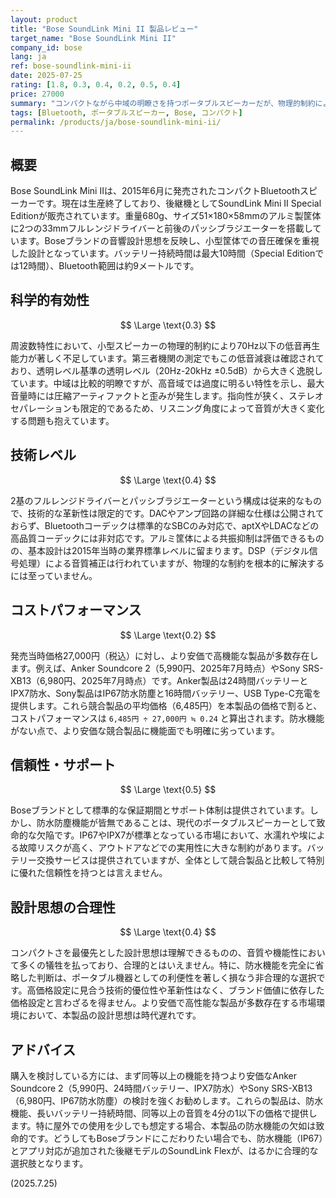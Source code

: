 ```yaml
---
layout: product
title: "Bose SoundLink Mini II 製品レビュー"
target_name: "Bose SoundLink Mini II"
company_id: bose
lang: ja
ref: bose-soundlink-mini-ii
date: 2025-07-25
rating: [1.8, 0.3, 0.4, 0.2, 0.5, 0.4]
price: 27000
summary: "コンパクトながら中域の明瞭さを持つポータブルスピーカーだが、物理的制約による低音不足と時代遅れの仕様、そして極めて高い価格設定により、科学的有効性とコストパフォーマンスで著しく劣る製品。"
tags: [Bluetooth, ポータブルスピーカー, Bose, コンパクト]
permalink: /products/ja/bose-soundlink-mini-ii/
---
```


## 概要

Bose SoundLink Mini IIは、2015年6月に発売されたコンパクトBluetoothスピーカーです。現在は生産終了しており、後継機としてSoundLink Mini II Special Editionが販売されています。重量680g、サイズ51×180×58mmのアルミ製筐体に2つの33mmフルレンジドライバーと前後のパッシブラジエーターを搭載しています。Boseブランドの音響設計思想を反映し、小型筐体での音圧確保を重視した設計となっています。バッテリー持続時間は最大10時間（Special Editionでは12時間）、Bluetooth範囲は約9メートルです。

## 科学的有効性

$$ \Large \text{0.3} $$

周波数特性において、小型スピーカーの物理的制約により70Hz以下の低音再生能力が著しく不足しています。第三者機関の測定でもこの低音減衰は確認されており、透明レベル基準の透明レベル（20Hz-20kHz ±0.5dB）から大きく逸脱しています。中域は比較的明瞭ですが、高音域では過度に明るい特性を示し、最大音量時には圧縮アーティファクトと歪みが発生します。指向性が狭く、ステレオセパレーションも限定的であるため、リスニング角度によって音質が大きく変化する問題も抱えています。

## 技術レベル

$$ \Large \text{0.4} $$

2基のフルレンジドライバーとパッシブラジエーターという構成は従来的なもので、技術的な革新性は限定的です。DACやアンプ回路の詳細な仕様は公開されておらず、Bluetoothコーデックは標準的なSBCのみ対応で、aptXやLDACなどの高品質コーデックには非対応です。アルミ筐体による共振抑制は評価できるものの、基本設計は2015年当時の業界標準レベルに留まります。DSP（デジタル信号処理）による音質補正は行われていますが、物理的な制約を根本的に解決するには至っていません。

## コストパフォーマンス

$$ \Large \text{0.2} $$

発売当時価格27,000円（税込）に対し、より安価で高機能な製品が多数存在します。例えば、Anker Soundcore 2（5,990円、2025年7月時点）やSony SRS-XB13（6,980円、2025年7月時点）です。Anker製品は24時間バッテリーとIPX7防水、Sony製品はIP67防水防塵と16時間バッテリー、USB Type-C充電を提供します。これら競合製品の平均価格（6,485円）を本製品の価格で割ると、コストパフォーマンスは `6,485円 ÷ 27,000円 ≒ 0.24` と算出されます。防水機能がない点で、より安価な競合製品に機能面でも明確に劣っています。

## 信頼性・サポート

$$ \Large \text{0.5} $$

Boseブランドとして標準的な保証期間とサポート体制は提供されています。しかし、防水防塵機能が皆無であることは、現代のポータブルスピーカーとして致命的な欠陥です。IP67やIPX7が標準となっている市場において、水濡れや埃による故障リスクが高く、アウトドアなどでの実用性に大きな制約があります。バッテリー交換サービスは提供されていますが、全体として競合製品と比較して特別に優れた信頼性を持つとは言えません。

## 設計思想の合理性

$$ \Large \text{0.4} $$

コンパクトさを最優先とした設計思想は理解できるものの、音質や機能性において多くの犠牲を払っており、合理的とはいえません。特に、防水機能を完全に省略した判断は、ポータブル機器としての利便性を著しく損なう非合理的な選択です。高価格設定に見合う技術的優位性や革新性はなく、ブランド価値に依存した価格設定と言わざるを得ません。より安価で高性能な製品が多数存在する市場環境において、本製品の設計思想は時代遅れです。

## アドバイス

購入を検討している方には、まず同等以上の機能を持つより安価なAnker Soundcore 2（5,990円、24時間バッテリー、IPX7防水）やSony SRS-XB13（6,980円、IP67防水防塵）の検討を強くお勧めします。これらの製品は、防水機能、長いバッテリー持続時間、同等以上の音質を4分の1以下の価格で提供します。特に屋外での使用を少しでも想定する場合、本製品の防水機能の欠如は致命的です。どうしてもBoseブランドにこだわりたい場合でも、防水機能（IP67）とアプリ対応が追加された後継モデルのSoundLink Flexが、はるかに合理的な選択肢となります。

(2025.7.25)
